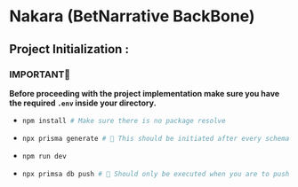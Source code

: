 # **Nakara (BetNarrative BackBone)**

## **Project Initialization :**

### **IMPORTANT🔔**

**Before proceeding with the project implementation make sure you have the required `.env` inside your directory.**

- ```bash
  npm install # Make sure there is no package resolve
  ```
- ```bash
  npx prisma generate # 🔄 This should be initiated after every schema changes for local typing update
  ```
- ```bash
  npm run dev
  ```
- ```bash
  npx primsa db push # 🚨 Should only be executed when you are to push the changes to the remote server.
  ```